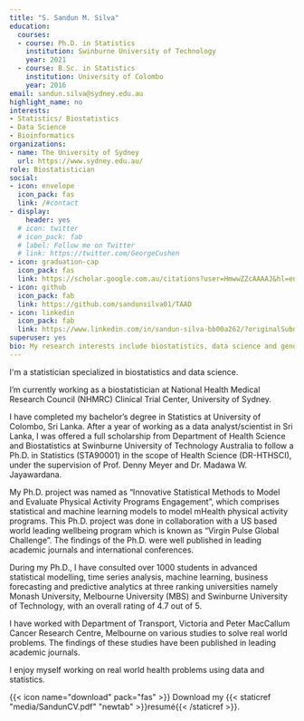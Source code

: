 ```yaml
---
title: "S. Sandun M. Silva"
education:
  courses:
  - course: Ph.D. in Statistics
    institution: Swinburne University of Technology
    year: 2021
  - course: B.Sc. in Statistics
    institution: University of Colombo
    year: 2016
email: sandun.silva@sydney.edu.au
highlight_name: no
interests:
- Statistics/ Biostatistics
- Data Science
- Bioinformatics
organizations:
- name: The University of Sydney
  url: https://www.sydney.edu.au/
role: Biostatistician
social:
- icon: envelope
  icon_pack: fas
  link: /#contact
- display:
    header: yes
  # icon: twitter
  # icon_pack: fab
  # label: Follow me on Twitter
  # link: https://twitter.com/GeorgeCushen
- icon: graduation-cap
  icon_pack: fas
  link: https://scholar.google.com.au/citations?user=HmwwZZcAAAAJ&hl=en
- icon: github
  icon_pack: fab
  link: https://github.com/sandunsilva01/TAAD
- icon: linkedin
  icon_pack: fab
  link: https://www.linkedin.com/in/sandun-silva-bb00a262/?originalSubdomain=au
superuser: yes
bio: My research interests include biostatistics, data science and genome-wide association studies (GWAS) 
---
```


I'm a statistician specialized in biostatistics and data science. 

I’m currently working as a biostatistician at National Health Medical Research Council (NHMRC) Clinical Trial Center, University of Sydney. 

I have completed my bachelor’s degree in Statistics at University of Colombo, Sri Lanka. After a year of working as a data analyst/scientist in Sri Lanka, I was offered a full scholarship from Department of Health Science and Biostatistics at Swinburne University of Technology Australia to follow a Ph.D. in Statistics (STA90001) in the scope of Health Science (DR-HTHSCI), under the supervision of Prof. Denny Meyer and Dr. Madawa W. Jayawardana. 

My Ph.D. project was named as “Innovative Statistical Methods to Model and Evaluate Physical Activity Programs Engagement”, which comprises statistical and machine learning models to model mHealth physical activity programs. This Ph.D. project was done in collaboration with a US based world leading wellbeing program which is known as “Virgin Pulse Global Challenge”. The findings of the Ph.D. were well published in leading academic journals and international conferences.

During my Ph.D., I have consulted over 1000 students in advanced statistical modelling, time series analysis, machine learning, business forecasting and predictive analytics at three ranking universities namely Monash University, Melbourne University (MBS) and Swinburne University of Technology, with an overall rating of 4.7 out of 5. 

I have worked with Department of Transport, Victoria and Peter MacCallum Cancer Research Centre, Melbourne on various studies to solve real world problems. The findings of these studies have been published in leading academic journals. 

I enjoy myself working on real world health problems using data and statistics.

{{< icon name="download" pack="fas" >}} Download my {{< staticref "media/SandunCV.pdf" "newtab" >}}resumé{{< /staticref >}}.
